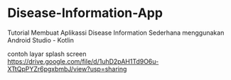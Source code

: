 # Disease-Information-App
Tutorial Membuat Aplikassi Disease Information Sederhana menggunakan Android Studio - Kotlin

contoh layar splash screen
https://drive.google.com/file/d/1uhD2pAH1Td9O6u-XTtQpPYZr6pgxbmbJ/view?usp=sharing
